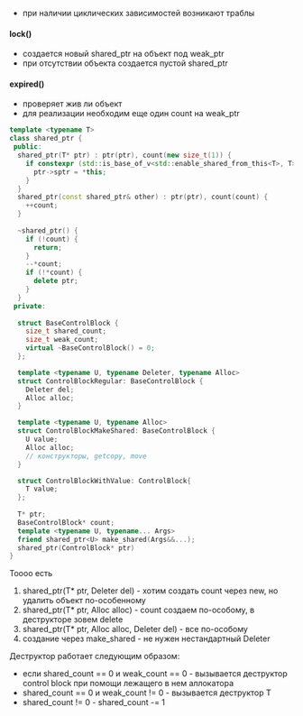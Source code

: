 - при наличии циклических зависимостей возникают траблы

#### lock()
- создается новый shared_ptr на объект под weak_ptr
- при отсутствии объекта создается пустой shared_ptr
#### expired()
- проверяет жив ли объект
- для реализации необходим еще один count на weak_ptr

```c++
template <typename T>
class shared_ptr {
 public:
  shared_ptr(T* ptr) : ptr(ptr), count(new size_t(1)) {
    if constexpr (std::is_base_of_v<std::enable_shared_from_this<T>, T>) {
	  ptr->sptr = *this;
	}
  }
  shared_ptr(const shared_ptr& other) : ptr(ptr), count(count) {
    ++count;
  }
  
  ~shared_ptr() {
    if (!count) {
      return;
    }
    --*count;
    if (!*count) {
      delete ptr;
    }
  }
 private:
   
  struct BaseControlBlock {
    size_t shared_count;
    size_t weak_count;
    virtual ~BaseControlBlock() = 0;
  };

  template <typename U, typename Deleter, typename Alloc>
  struct ControlBlockRegular: BaseControlBlock {
    Deleter del;
    Alloc alloc;
  }

  template <typename U, typename Alloc>
  struct ControlBlockMakeShared: BaseControlBlock {
    U value;
    Alloc alloc;
    // конструкторы, getcopy, move
  }

  struct ControlBlockWithValue: ControlBlock{
    T value;
  };
  
  T* ptr;
  BaseControlBlock* count;
  template <typename U, typename... Args>
  friend shared_ptr<U> make_shared(Args&&...);
  shared_ptr(ControlBlock* ptr)
}

```

Тоооо есть
1. shared_ptr(T* ptr, Deleter del) - хотим создать count через new, но удалить объект по-особенному
2. shared_ptr(T* ptr, Alloc alloc) - count создаем по-особому, в деструкторе зовем delete
3. shared_ptr(T* ptr, Alloc alloc, Deleter del) - все по-особому
4. создание через make_shared - не нужен нестандартный Deleter

Деструктор работает следующим образом:
- если shared_count == 0 и weak_count == 0 - вызывается деструктор control block при помощи лежащего в нем аллокатора
- shared_count == 0 и weak_count != 0 - вызывается деструктор T
- shared_count != 0 - shared_count -= 1